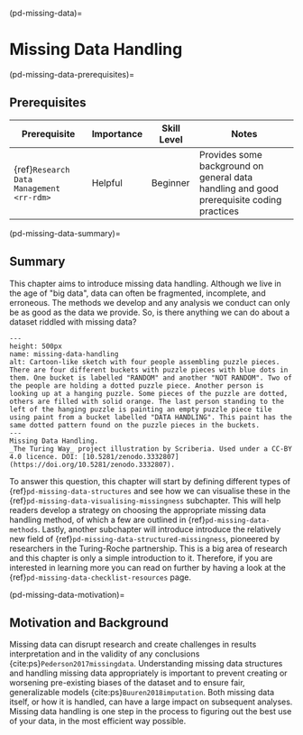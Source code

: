 (pd-missing-data)=
# Missing Data Handling


(pd-missing-data-prerequisites)=
## Prerequisites

<!--

>**Itemise other chapters in _The Turing Way_ or topics that readers should be familiar with to understand your chapter better.**
> Ensure that you link to those chapters using the [Style Guide's](https://the-turing-way.netlify.app/community-handbook/style/style-crossref.html) cross referencing recommendations.
> If the topics are only available on the web, appropriately link to them too.
> Importance should either be `Helpful` or `Necessary`

> For each prerequisite, you should also provide an indication of the skill level readers should have to understand your chapter better
> Skill level can either be _beginner_, _intermediate_, or _advanced_.
>

 None. 

| Prerequisite | Skill Level | Notes |
| -------------|------|----|
| None. | Beginner | Any useful notes the reader should know | -->

| Prerequisite | Importance | Skill Level | Notes |
| -------------|----------|------|----|
| {ref}`Research Data Management <rr-rdm>` | Helpful | Beginner | Provides some background on general data handling and good prerequisite coding practices |



(pd-missing-data-summary)=
## Summary

This chapter aims to introduce missing data handling. Although we live in the age of "big data", data can often be fragmented, incomplete, and erroneous. The methods we develop and any analysis we conduct can only be as good as the data we provide. So, is there anything we can do about a dataset riddled with missing data?


```{figure} ../figures/missing-data-handling.*
---
height: 500px
name: missing-data-handling
alt: Cartoon-like sketch with four people assembling puzzle pieces. There are four different buckets with puzzle pieces with blue dots in them. One bucket is labelled "RANDOM" and another "NOT RANDOM". Two of the people are holding a dotted puzzle piece. Another person is looking up at a hanging puzzle. Some pieces of the puzzle are dotted, others are filled with solid orange. The last person standing to the left of the hanging puzzle is painting an empty puzzle piece tile using paint from a bucket labelled "DATA HANDLING". This paint has the same dotted pattern found on the puzzle pieces in the buckets. 
---
Missing Data Handling.
_The Turing Way_ project illustration by Scriberia. Used under a CC-BY 4.0 licence. DOI: [10.5281/zenodo.3332807](https://doi.org/10.5281/zenodo.3332807).
```
<!---
TODO: change the doi above to the right one
-->

To answer this question, this chapter will start by defining different types of {ref}`pd-missing-data-structures` and see how we can visualise these in the {ref}`pd-missing-data-visualising-missingness` subchapter. This will help readers develop a strategy on choosing the appropriate missing data handling method, of which a few are outlined in {ref}`pd-missing-data-methods`. Lastly, another subchapter will introduce introduce the relatively new field of {ref}`pd-missing-data-structured-missingness`, pioneered by researchers in the Turing-Roche partnership. This is a big area of research and this chapter is only a simple introduction to it. Therefore, if you are interested in learning more you can read on further by having a look at the {ref}`pd-missing-data-checklist-resources` page. 


(pd-missing-data-motivation)=
## Motivation and Background

Missing data can disrupt research and create challenges in results interpretation and in the validity of any conclusions {cite:ps}`Pederson2017missingdata`. Understanding missing data structures and handling missing data appropriately is important to prevent creating or worsening pre-existing biases of the dataset and to ensure fair, generalizable models {cite:ps}`Buuren2018imputation`. Both missing data itself, or how it is handled, can have a large impact on subsequent analyses. Missing data handling is one step in the process to figuring out the best use of your data, in the most efficient way possible. 



